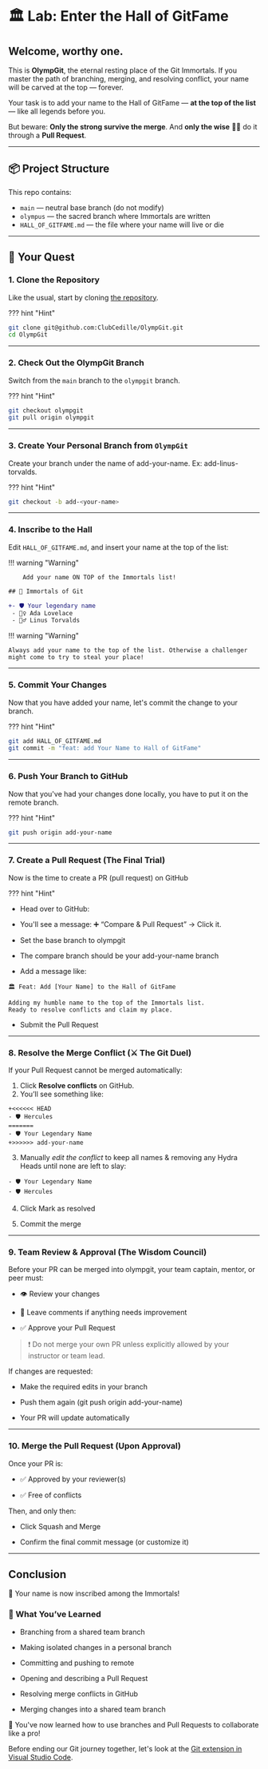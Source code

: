 # 🏛️ Lab: Enter the Hall of GitFame

## **Welcome, worthy one.**

This is **OlympGit**, the eternal resting place of the Git Immortals. If you
master the path of branching, merging, and resolving conflict, your name will be
carved at the top — forever.

Your task is to add your name to the Hall of GitFame — **at the top of the
list** — like all legends before you.

But beware: **Only the strong survive the merge**. And **only the wise** 🧙‍♂️ do
it through a **Pull Request**.

---

## 📦 Project Structure

This repo contains:

- `main` — neutral base branch (do not modify)
- `olympus` — the sacred branch where Immortals are written
- `HALL_OF_GITFAME.md` — the file where your name will live or die

---

## 🧭 Your Quest

### 1. Clone the Repository

Like the usual, start by cloning
[the repository](https://github.com/ClubCedille/OlympGit).

??? hint "Hint"

``` bash
git clone git@github.com:ClubCedille/OlympGit.git
cd OlympGit
```

---

### 2. Check Out the OlympGit Branch

Switch from the `main` branch to the `olympgit` branch.

??? hint "Hint"

``` bash
git checkout olympgit
git pull origin olympgit
```

---

### 3. Create Your Personal Branch from `OlympGit`

Create your branch under the name of add-your-name. Ex: add-linus-torvalds.

??? hint "Hint"

``` bash
git checkout -b add-<your-name>
```

---

### 4. Inscribe to the Hall

Edit `HALL_OF_GITFAME.md`, and insert your name at the top of the list:

!!! warning "Warning"

```text
    Add your name ON TOP of the Immortals list!
```

```diff
## 🧙 Immortals of Git

+- 🛡️ Your legendary name
 - 🧝‍♀️ Ada Lovelace
 - 🧙‍♂️ Linus Torvalds

```

!!! warning "Warning"

```text
Always add your name to the top of the list. Otherwise a challenger might come to try to steal your place!
```

---

### 5. Commit Your Changes

Now that you have added your name, let's commit the change to your branch.

??? hint "Hint"

``` bash
git add HALL_OF_GITFAME.md
git commit -m "feat: add Your Name to Hall of GitFame"
```

---

### 6. Push Your Branch to GitHub

Now that you've had your changes done locally, you have to put it on the remote
branch.

??? hint "Hint"

``` bash
git push origin add-your-name
```

---

### 7. Create a Pull Request (The Final Trial)

Now is the time to create a PR (pull request) on GitHub

??? hint "Hint"

- Head over to GitHub:

- You'll see a message: ➕ “Compare & Pull Request” → Click it.

- Set the base branch to olympgit

- The compare branch should be your add-your-name branch

- Add a message like:

```text
🏛️ Feat: Add [Your Name] to the Hall of GitFame

Adding my humble name to the top of the Immortals list.
Ready to resolve conflicts and claim my place.
```

- Submit the Pull Request

---

### 8. Resolve the Merge Conflict (⚔️ The Git Duel)

If your Pull Request cannot be merged automatically:

1. Click **Resolve conflicts** on GitHub.
2. You’ll see something like:

  ```text
  +<<<<<< HEAD
  - 🛡️ Hercules
  =======
  - 🛡️ Your Legendary Name
  +>>>>>> add-your-name
  ```

3. Manually _edit the conflict_ to keep all names & removing any Hydra Heads
   until none are left to slay:

  ```text
  - 🛡️ Your Legendary Name
  - 🛡️ Hercules
  ```

4. Click Mark as resolved

5. Commit the merge

---

### 9. Team Review & Approval (The Wisdom Council)

Before your PR can be merged into olympgit, your team captain, mentor, or peer
must:

- 👁️ Review your changes

- 💬 Leave comments if anything needs improvement

- ✅ Approve your Pull Request

> ❗ Do not merge your own PR unless explicitly allowed by your instructor or
> team lead.

If changes are requested:

- Make the required edits in your branch

- Push them again (git push origin add-your-name)

- Your PR will update automatically

---

### 10. Merge the Pull Request (Upon Approval)

Once your PR is:

- ✅ Approved by your reviewer(s)

- ✅ Free of conflicts

Then, and only then:

- Click Squash and Merge

- Confirm the final commit message (or customize it)

---

## Conclusion

🎉 Your name is now inscribed among the Immortals!

### 🧠 What You’ve Learned

- Branching from a shared team branch

- Making isolated changes in a personal branch

- Committing and pushing to remote

- Opening and describing a Pull Request

- Resolving merge conflicts in GitHub

- Merging changes into a shared team branch

🎉 You've now learned how to use branches and Pull Requests to collaborate like
a pro!

Before ending our Git journey together, let's look at the
[Git extension in Visual Studio Code](./git_as_extension.md).
